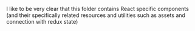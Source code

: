 I like to be very clear that this folder contains React specific components (and their specifically related resources and utilities such as assets and connection with redux state)

